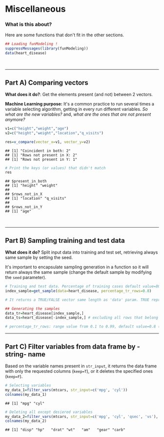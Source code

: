 Miscellaneous
====

### What is this about?

Here are some functions that don't fit in the other sections.





```r
## Loading funModeling !
suppressMessages(library(funModeling))
data(heart_disease)
```


<br>

-----------------------

## Part A) Comparing vectors

**What does it do?**: Get the elements present (and not) between 2 vectors.

**Machine Learning purpose:** It's a common practice to run several times a variable selecting algorithm, getting in every run different variables. _So what are the new variables?_ and, _what are the ones that are not present anymore?_


```r
v1=c("height","weight","age")
v2=c("height","weight","location","q_visits")

res=v_compare(vector_x=v1, vector_y=v2)
```

```
## [1] "Coincident in both: 2"
## [1] "Rows not present in X: 2"
## [1] "Rows not present in Y: 1"
```

```r
# Print the keys (or values) that didn't match
res
```

```
## $present_in_both
## [1] "height" "weight"
## 
## $rows_not_in_X
## [1] "location" "q_visits"
## 
## $rows_not_in_Y
## [1] "age"
```

<br>

-----------------------

## Part B) Sampling training and test data

**What does it do?** Split input data into training and test set, retrieving always same sample by setting the seed.

It's important to encapsulate sampling generation in a function so it will return always the same sample (change the default sample by modifying the `seed` parameter).


```r
# Training and test data. Percentage of training cases default value=80%.
index_sample=get_sample(data=heart_disease, percentage_tr_rows=0.8)

# It returns a TRUE/FALSE vector same length as 'data' param. TRUE represents that that particular will be hold for training data

## Generating the samples
data_tr=heart_disease[index_sample,]
data_ts=heart_disease[-index_sample,] # excluding all rows that belong to training

# percentage_tr_rows: range value from 0.1 to 0.99, default value=0.8 (80 percent of training data)
```

-----------------------

## Part C) Filter variables from data frame by -string- name

Based on the variable names present in `str_input`, it returns the data frame with only the requested columns (`keep=T`), or it deletes the specified ones (`keep=F`).


```r
# Selecting variables
my_data_1=filter_vars(mtcars, str_input=c('mpg', 'cyl'))
colnames(my_data_1)
```

```
## [1] "mpg" "cyl"
```

```r
# Deleting all except desiered variables
my_data_2=filter_vars(mtcars, str_input=c('mpg', 'cyl', 'qsec', 'vs'), keep=FALSE)
colnames(my_data_2)
```

```
## [1] "disp" "hp"   "drat" "wt"   "am"   "gear" "carb"
```
